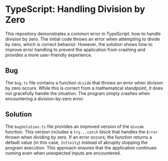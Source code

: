 # TypeScript: Handling Division by Zero

This repository demonstrates a common error in TypeScript: how to handle division by zero. The initial code throws an error when attempting to divide by zero, which is correct behavior. However, the solution shows how to improve error handling to prevent the application from crashing and provides a more user-friendly experience.

## Bug

The `bug.ts` file contains a function `divide` that throws an error when division by zero occurs. While this is correct from a mathematical standpoint, it does not gracefully handle the situation. The program simply crashes when encountering a division-by-zero error.

## Solution

The `bugSolution.ts` file provides an improved version of the `divide` function. This version includes a `try...catch` block that handles the `Error` thrown when dividing by zero. If an error occurs, the function returns a default value (in this case, `Infinity`) instead of abruptly stopping the program execution. This approach ensures that the application continues running even when unexpected inputs are encountered.